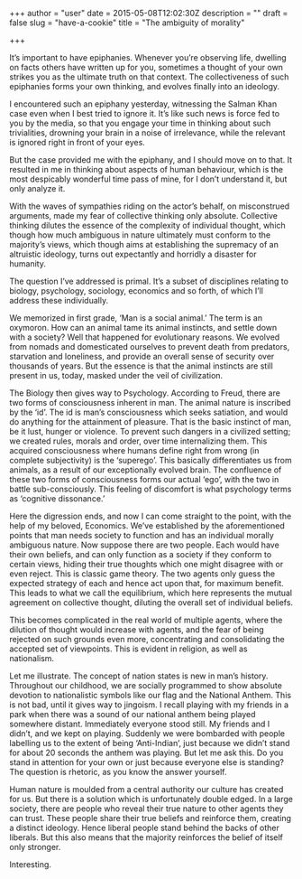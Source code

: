 +++
author = "user"
date = 2015-05-08T12:02:30Z
description = ""
draft = false
slug = "have-a-cookie"
title = "The ambiguity of morality"

+++


<p>It’s important to have epiphanies. Whenever you’re observing life, dwelling on facts others have written up for you, sometimes a thought of your own strikes you as the ultimate truth on that context. The collectiveness of such epiphanies forms your own thinking, and evolves finally into an ideology.</p>
<p>I encountered such an epiphany yesterday, witnessing the Salman Khan case even when I best tried to ignore it. It’s like such news is force fed to you by the media, so that you engage your time in thinking about such trivialities, drowning your brain in a noise of irrelevance, while the relevant is ignored right in front of your eyes.</p>
<p>But the case provided me with the epiphany, and I should move on to that. It resulted in me in thinking about aspects of human behaviour, which is the most despicably wonderful time pass of mine, for I don’t understand it, but only analyze it.</p>
<p>With the waves of sympathies riding on the actor’s behalf, on misconstrued arguments, made my fear of collective thinking only absolute. Collective thinking dilutes the essence of the complexity of individual thought, which though how much ambiguous in nature ultimately must conform to the majority’s views, which though aims at establishing the supremacy of an altruistic ideology, turns out expectantly and horridly a disaster for humanity.</p>
<p>The question I’ve addressed is primal. It’s a subset of disciplines relating to biology, psychology, sociology, economics and so forth, of which I’ll address these individually.</p>
<p>We memorized in first grade, ‘Man is a social animal.’ The term is an oxymoron. How can an animal tame its animal instincts, and settle down with a society? Well that happened for evolutionary reasons. We evolved from nomads and domesticated ourselves to prevent death from predators, starvation and loneliness, and provide an overall sense of security over thousands of years. But the essence is that the animal instincts are still present in us, today, masked under the veil of civilization.</p>
<p>The Biology then gives way to Psychology. According to Freud, there are two forms of consciousness inherent in man. The animal nature is inscribed by the ‘id’. The id is man’s consciousness which seeks satiation, and would do anything for the attainment of pleasure. That is the basic instinct of man, be it lust, hunger or violence. To prevent such dangers in a civilized setting; we created rules, morals and order, over time internalizing them. This acquired consciousness where humans define right from wrong (in complete subjectivity) is the ‘superego’. This basically differentiates us from animals, as a result of our exceptionally evolved brain. The confluence of these two forms of consciousness forms our actual ‘ego’, with the two in battle sub-consciously. This feeling of discomfort is what psychology terms as ‘cognitive dissonance.’</p>
<p>Here the digression ends, and now I can come straight to the point, with the help of my beloved, Economics. We’ve established by the aforementioned points that man needs society to function and has an individual morally ambiguous nature. Now suppose there are two people. Each would have their own beliefs, and can only function as a society if they conform to certain views, hiding their true thoughts which one might disagree with or even reject. This is classic game theory. The two agents only guess the expected strategy of each and hence act upon that, for maximum benefit. This leads to what we call the equilibrium, which here represents the mutual agreement on collective thought, diluting the overall set of individual beliefs.</p>
<p>This becomes complicated in the real world of multiple agents, where the dilution of thought would increase with agents, and the fear of being rejected on such grounds even more, concentrating and consolidating the accepted set of viewpoints. This is evident in religion, as well as nationalism.</p>
<p>Let me illustrate. The concept of nation states is new in man’s history. Throughout our childhood, we are socially programmed to show absolute devotion to nationalistic symbols like our flag and the National Anthem. This is not bad, until it gives way to jingoism. I recall playing with my friends in a park when there was a sound of our national anthem being played somewhere distant. Immediately everyone stood still. My friends and I didn’t, and we kept on playing. Suddenly we were bombarded with people labelling us to the extent of being ‘Anti-Indian’, just because we didn’t stand for about 20 seconds the anthem was playing. But let me ask this. Do you stand in attention for your own or just because everyone else is standing? The question is rhetoric, as you know the answer yourself.</p>
<p>Human nature is moulded from a central authority our culture has created for us. But there is a solution which is unfortunately double edged. In a large society, there are people who reveal their true nature to other agents they can trust. These people share their true beliefs and reinforce them, creating a distinct ideology. Hence liberal people stand behind the backs of other liberals. But this also means that the majority reinforces the belief of itself only stronger.</p>
<p>Interesting.</p>




